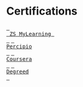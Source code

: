 # Certifications

[<kbd> <br> ZS MyLearning <br> </kbd>](https://github.com/abphilip-work/Certifications/blob/master/MyLearning/README.md) [<kbd> <br> Percipio <br> </kbd>](https://github.com/abphilip-work/Certifications/blob/master/Percipio/README.md) [<kbd> <br> Coursera <br> </kbd>](https://github.com/abphilip-work/Certifications/blob/master/Coursera/README.md) [<kbd> <br> Degreed <br> </kbd>](https://github.com/abphilip-work/Certifications/blob/master/Degreed/README.md)